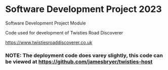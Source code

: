 # Software Development Project 2023

Software Development Project Module 

Code used for development of Twisties Road Discoverer

https://www.twistiesroaddiscoverer.co.uk

### NOTE: The deployment code does varey slightly, this code can be viewed at https://github.com/jamesbryer/twisties-host
